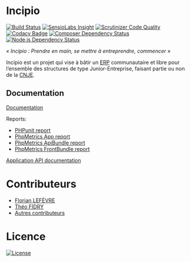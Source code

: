 # Incipio

[![Build Status](https://img.shields.io/travis/CDJE/Incipio.svg?branch=master&style=flat-square)](https://travis-ci.org/in6pio/Incipio?branch=master)
[![SensioLabs Insight](https://img.shields.io/sensiolabs/i/4720058c-4915-465c-8039-0bfd5fe5bf63.svg?style=flat-square)](https://insight.sensiolabs.com/projects/4720058c-4915-465c-8039-0bfd5fe5bf63)
[![Scrutinizer Code Quality](https://img.shields.io/scrutinizer/g/in6pio/Incipio/master.svg?style=flat-square)](https://scrutinizer-ci.com/g/in6pio/Incipio/?branch=master)
[![Codacy Badge](https://img.shields.io/codacy/f7fcdb21eaef491bac3485e52e10894b.svg?style=flat-square)](https://www.codacy.com/app/theofidry/Incipio)
[![Composer Dependency Status](https://www.versioneye.com/user/projects/558a9292306662001d0003a4/badge.svg?style=flat)](https://www.versioneye.com/user/projects/558a9292306662001d0003a4)
[![Node.js Dependency Status](https://www.versioneye.com/user/projects/558a9292306662001a00050c/badge.svg?style=flat)](https://www.versioneye.com/user/projects/558a9292306662001a00050c)

*« Incipio : Prendre en main, se mettre à entreprendre, commencer »*

Incipio est un projet qui vise à bâtir un [ERP](http://fr.wikipedia.org/wiki/Progiciel_de_gestion_int%C3%A9gr%C3%A9) communautaire et libre pour l’ensemble des structures de type Junior-Entreprise, faisant partie ou non de la [CNJE](http://www.junior-entreprises.com/).

## Documentation

[Documentation](https://github.com/in6pio/Incipio/wiki)

Reports:

* [PHPunit report](http://in6pio.github.io/Incipio/reports/phpunit/dashboard)
* [PhpMetrics App report](http://in6pio.github.io/Incipio/reports/phpmetrics/app)
* [PhpMetrics ApiBundle report](http://in6pio.github.io/Incipio/reports/phpmetrics/api-bundle)
* [PhpMetrics FrontBundle report](http://in6pio.github.io/Incipio/reports/phpmetrics/front-bundle)

[Application API documentation](http://in6pio.github.io/Incipio/api-doc)

# Contributeurs

* [Florian LEFÈVRE](https://github.com/flef)
* [Théo FIDRY](https://github.com/theofidry)
* [Autres contributeurs](https://github.com/in6pio/Incipio/graphs/contributors)

# Licence

[![License](https://img.shields.io/badge/Licence-GNU%20AGPL-red.svg?style=flat-square)](LICENSE)
